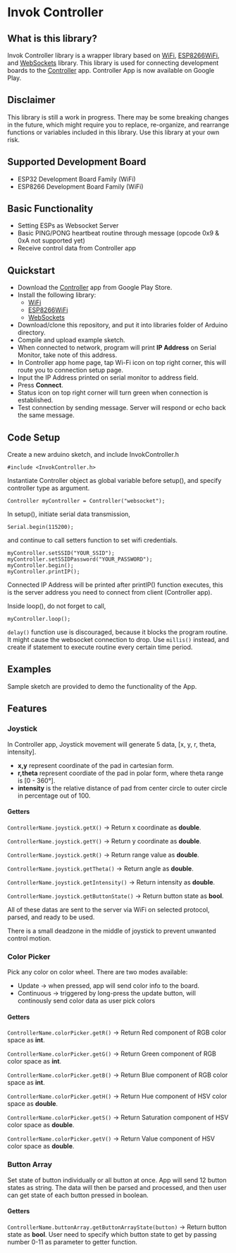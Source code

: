 # Invok Controller

## What is this library?
Invok Controller library is a wrapper library based on [WiFi](https://github.com/arduino-libraries/WiFi), [ESP8266WiFi](https://github.com/esp8266/Arduino/tree/master/libraries/ESP8266WiFi), and [WebSockets](https://github.com/Links2004/arduinoWebSockets) library. This library is used for connecting development boards to the [Controller](https://play.google.com/store/apps/details?id=com.invokcontroller.app) app. Controller App is now available on Google Play.

## Disclaimer
This library is still a work in progress. There may be some breaking changes in the future, which might require you to replace, re-organize, and rearrange functions or variables included in this library. Use this library at your own risk.

## Supported Development Board
- ESP32 Development Board Family (WiFi)
- ESP8266 Development Board Family (WiFi)

## Basic Functionality
- Setting ESPs as Websocket Server
- Basic PING/PONG heartbeat routine through message (opcode 0x9 & 0xA not supported yet)
- Receive control data from Controller app

## Quickstart
- Download the [Controller](https://play.google.com/store/apps/details?id=com.invokcontroller.app) app from Google Play Store.
- Install the following library:
    - [WiFi](https://github.com/arduino-libraries/WiFi)
    - [ESP8266WiFi](https://github.com/esp8266/Arduino/tree/master/libraries/ESP8266WiFi)
    - [WebSockets](https://github.com/Links2004/arduinoWebSockets)
- Download/clone this repository, and put it into libraries folder of Arduino directory.
- Compile and upload example sketch.
- When connected to network, program will print __IP Address__ on Serial Monitor, take note of this address.
- In Controller app home page, tap Wi-Fi icon on top right corner, this will route you to connection setup page.
- Input the IP Address printed on serial monitor to address field.
- Press __Connect__.
- Status icon on top right corner will turn green when connection is established. 
- Test connection by sending message. Server will respond or echo back the same message.

## Code Setup
Create a new arduino sketch, and include InvokController.h

`#include <InvokController.h>`

Instantiate Controller object as global variable before setup(), and specify controller type as argument.

`Controller myController = Controller("websocket");`

In setup(), initiate serial data transmission,

`Serial.begin(115200);`

and continue to call setters function to set wifi credentials.

```
myController.setSSID("YOUR_SSID");
myController.setSSIDPassword("YOUR_PASSWORD");
myController.begin();
myController.printIP();
```

Connected IP Address will be printed after printIP() function executes, this is the server address you need to connect from client (Controller app).

Inside loop(), do not forget to call,

`myController.loop();`


`delay()` function use is discouraged, because it blocks the program routine. It might cause the websocket connection to drop. Use `millis()` instead, and create if statement to execute routine every certain time period. 

## Examples
Sample sketch are provided to demo the functionality of the App.

## Features
### Joystick
In Controller app, Joystick movement will generate 5 data, [x, y, r, theta, intensity].
- __x,y__ represent coordinate of the pad in cartesian form.
- __r,theta__ represent coordiate of the pad in polar form, where theta range is [0 - 360°].
- __intensity__ is the relative distance of pad from center circle to outer circle in percentage out of 100.

#### Getters
`ControllerName.joystick.getX()` -> Return x coordinate as __double__.

`ControllerName.joystick.getY()` -> Return y coordinate as __double__.

`ControllerName.joystick.getR()` -> Return range value as __double__.

`ControllerName.joystick.getTheta()` -> Return angle as __double__.

`ControllerName.joystick.getIntensity()` -> Return intensity  as __double__.

`ControllerName.joystick.getButtonState()` -> Return button state as __bool__.

All of these datas are sent to the server via WiFi on selected protocol, parsed, and ready to be used.

There is a small deadzone in the middle of joystick to prevent unwanted control motion.

### Color Picker
Pick any color on color wheel. There are two modes available:
- Update -> when pressed, app will send color info to the board.
- Continuous -> triggered by long-press the update button, will continously send color data as user pick colors

#### Getters
`ControllerName.colorPicker.getR()` -> Return Red component of RGB color space as __int__.

`ControllerName.colorPicker.getG()` -> Return Green component of RGB color space as __int__.

`ControllerName.colorPicker.getB()` -> Return Blue component of RGB color space as __int__.

`ControllerName.colorPicker.getH()` -> Return Hue component of HSV color space as __double__.

`ControllerName.colorPicker.getS()` -> Return Saturation component of HSV color space as __double__.

`ControllerName.colorPicker.getV()` -> Return Value component of HSV color space as __double__.

### Button Array
Set state of button individually or all button at once. App will send 12 button states as string. The data will then be parsed and processed, and then user can get state of each button pressed in boolean.

#### Getters
`ControllerName.buttonArray.getButtonArrayState(button)` -> Return button state as __bool__.
User need to specify which button state to get by passing number 0-11 as parameter to getter function.